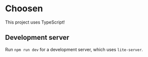 # Choosen
This project uses TypeScript! 
## Development server
Run `npm run dev` for a development server, which uses `lite-server`.
